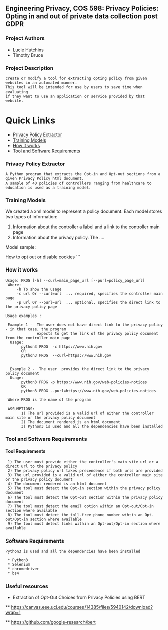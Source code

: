 
## Engineering Privacy, COS 598: Privacy Policies: Opting in and out of private data collection post GDPR

### Project Authors

* Lucie Hutchins
* Timothy Bruce 

### Project Description

``` 
create or modify a tool for extracting opting policy from given websites in an automated manner.
This tool will be intended for use by users to save time when evaluating 
if they want to use an application or service provided by that website.

```
# Quick Links

- [Privacy Policy Extractor ](#privacy-policy-extractor)
- [Training Models](#training-models)
- [How it works](#how-it-works)
- [Tool and Software Requirements](#tool-and-software-requirements)

### Privacy Policy Extractor

```
A Python program that extracts the Opt-in and Opt-out sections from a given Privacy Policy html document.
A sample of 40 policies of controllers ranging from healthcare to education is used as a training model.
```
### Training Models

We created a xml model to represent a policy document. Each model stores two types of information:
 1) Information about the controller a label and a link to the controller main page
 2) Information about the privacy policy. The ....

Model sample:

<?xml version="1.0" encoding="utf-8" ?>
<site name="fec.gov">
   <link id="Main">
      <label><![CDATA[FEC.gov Main Page]]></label>
      <url><![CDATA[https://www.fec.gov/]]></url>
   </link>
   <link id="Privacy Policy">
      <label><![CDATA[Privacy and security policy]]></label>
      <desc><![CDATA[Thank you for visiting the FEC website and reviewing our privacy and security statement. This webpage outlines our privacy and security policy as it applies to our site as well as third-party sites and applications that the FEC uses.]]></desc>
      <url><![CDATA[https://www.fec.gov/about/privacy-and-security-policy/]]></url>
      <optin type="default">
         <label><![CDATA[none]]></label>
      </optin>
      <optout>
       <label>How to opt out or disable cookies</label>
       <url type="cookies"><![CDATA[Cookies setting]]></url>
      </optout>
  </link>
</site>
```

### How it works

```
Usage: PROG [-h] --curl=main_page_url [--purl=policy_page_url]
 Where:
     -h To show the usage
     -c url Or --curl=url  ... required, specifies the controller main page
     -p url Or --purl=url  ... optional, specifies the direct link to the privacy policy page  
      
Usage examples :

 Example 1 -  The user does not have direct link to the privacy policy - in that case, the program
              expects to get the link of the privacy policy document from the controller main page
  Usage: 
       python3 PROG  -c https://www.nih.gov
       OR 
       python3 PROG  --curl=https://www.nih.gov


  Example 2 -  The user  provides the direct link to the privacy policy document
  Usage: 
       python3 PROG -p https://www.nih.gov/web-policies-notices
       OR 
       python3 PROG --purl=https://www.nih.gov/web-policies-notices

 Where PROG is the name of the program

 ASSUMPTIONS: 
       1) The url provided is a valid url of either the controller main site or the privacy policy document
       2) The document rendered is an html document
       3) Python3 is used and all the dependencies have been installed 
```

###  Tool and Software Requirements

#### Tool Requirements 
```
 1) The user must provide either the controller's main site url or a direct url to the privacy policy
 2) The privacy policy url takes precendence if both urls are provided
 3) The url provided is a valid url of either the controller main site or the privacy policy document
 4) The document rendered is an html document
 5) The tool must detect the Opt-in section within the privacy policy document
 6) The tool must detect the Opt-out section within the privacy policy document
 7) The tool must detect the email option within an Opt-out/Opt-in section where available
 8) The tool must detect the toll-free phone number wihtin an Opt-out/Opt-in section where available
 9) The tool must detect links within an Opt-out/Opt-in section where available
 ```
 ### Software Requirements
 ```
 Python3 is used and all the dependencies have been installed 
 
  * Python3
  * Selenium
  * chromedriver
  * bs4

```

### Useful resources
* Extraction of Opt-Out Choices from Privacy Policies using BERT

** https://canvas.eee.uci.edu/courses/14385/files/5940142/download?wrap=1

** https://github.com/google-research/bert
